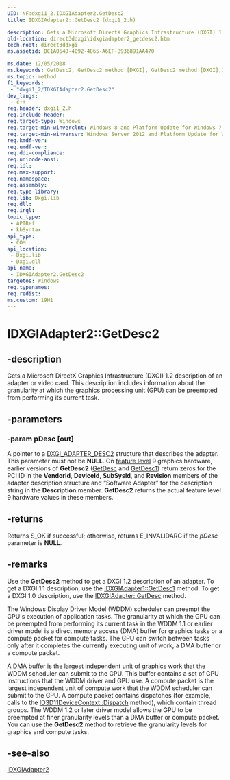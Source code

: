 ```yaml
---
UID: NF:dxgi1_2.IDXGIAdapter2.GetDesc2
title: IDXGIAdapter2::GetDesc2 (dxgi1_2.h)

description: Gets a Microsoft DirectX Graphics Infrastructure (DXGI) 1.2 description of an adapter or video card.
old-location: direct3ddxgi\idxgiadapter2_getdesc2.htm
tech.root: direct3ddxgi
ms.assetid: DC1A054D-4092-4865-A6EF-B936891AA470

ms.date: 12/05/2018
ms.keywords: GetDesc2, GetDesc2 method [DXGI], GetDesc2 method [DXGI],IDXGIAdapter2 interface, IDXGIAdapter2 interface [DXGI],GetDesc2 method, IDXGIAdapter2.GetDesc2, IDXGIAdapter2::GetDesc2, direct3ddxgi.idxgiadapter2_getdesc2, dxgi1_2/IDXGIAdapter2::GetDesc2
ms.topic: method
f1_keywords: 
 - "dxgi1_2/IDXGIAdapter2.GetDesc2"
dev_langs:
 - c++
req.header: dxgi1_2.h
req.include-header: 
req.target-type: Windows
req.target-min-winverclnt: Windows 8 and Platform Update for Windows 7 [desktop apps \| UWP apps]
req.target-min-winversvr: Windows Server 2012 and Platform Update for Windows Server 2008 R2 [desktop apps \| UWP apps]
req.kmdf-ver: 
req.umdf-ver: 
req.ddi-compliance: 
req.unicode-ansi: 
req.idl: 
req.max-support: 
req.namespace: 
req.assembly: 
req.type-library: 
req.lib: Dxgi.lib
req.dll: 
req.irql: 
topic_type:
 - APIRef
 - kbSyntax
api_type:
 - COM
api_location:
 - Dxgi.lib
 - Dxgi.dll
api_name:
 - IDXGIAdapter2.GetDesc2
targetos: Windows
req.typenames: 
req.redist: 
ms.custom: 19H1
---
```


# IDXGIAdapter2::GetDesc2


## -description


Gets a Microsoft DirectX Graphics Infrastructure (DXGI) 1.2 description of an adapter or video card. This description includes information about the granularity at which the graphics processing unit (GPU) can be preempted from performing its current task.


## -parameters




### -param pDesc [out]

A pointer to a <a href="https://docs.microsoft.com/windows/desktop/api/dxgi1_2/ns-dxgi1_2-dxgi_adapter_desc2">DXGI_ADAPTER_DESC2</a> structure that describes the adapter.  
      This parameter must not be <b>NULL</b>. On <a href="https://docs.microsoft.com/windows/desktop/direct3d11/overviews-direct3d-11-devices-downlevel-intro">feature level</a> 9 graphics hardware, earlier versions of  <b>GetDesc2</b> (<a href="https://docs.microsoft.com/windows/desktop/api/dxgi/nf-dxgi-idxgiadapter-getdesc">GetDesc</a> and <a href="https://docs.microsoft.com/windows/desktop/api/dxgi/nf-dxgi-idxgiadapter1-getdesc1">GetDesc1</a>) return zeros for the PCI ID in the <b>VendorId</b>, <b>DeviceId</b>, <b>SubSysId</b>, and <b>Revision</b> members of the adapter description structure and “Software Adapter” for the description string in the <b>Description</b> member. <b>GetDesc2</b> returns the actual feature level 9 hardware values in these members.


## -returns



Returns S_OK if successful; otherwise, returns E_INVALIDARG if the <i>pDesc</i> parameter is <b>NULL</b>.  
        




## -remarks



Use the <b>GetDesc2</b> method to get a DXGI 1.2 description of an adapter.  To get a DXGI 1.1 description, use the <a href="https://docs.microsoft.com/windows/desktop/api/dxgi/nf-dxgi-idxgiadapter1-getdesc1">IDXGIAdapter1::GetDesc1</a> method. To get a DXGI 1.0 description, use the <a href="https://docs.microsoft.com/windows/desktop/api/dxgi/nf-dxgi-idxgiadapter-getdesc">IDXGIAdapter::GetDesc</a> method.

The Windows Display Driver Model (WDDM) scheduler can preempt the GPU's execution of application tasks. The granularity at which the GPU can be preempted from performing its current task in the WDDM 1.1 or earlier driver model is a direct memory access (DMA) buffer for graphics tasks or a compute packet for compute tasks. The GPU can switch between tasks only after it completes the currently executing unit of work, a DMA buffer or a compute packet. 

A DMA buffer is the largest independent unit of graphics work that the WDDM scheduler can submit to the GPU. This buffer contains a set of GPU instructions that the WDDM driver and GPU use. A compute packet is the largest independent unit of compute work that the WDDM scheduler can submit to the GPU. A compute packet contains dispatches (for example, calls to the <a href="https://docs.microsoft.com/windows/desktop/api/d3d11/nf-d3d11-id3d11devicecontext-dispatch">ID3D11DeviceContext::Dispatch</a> method), which contain thread groups. The WDDM 1.2 or later driver model allows the GPU to be preempted at finer granularity levels than a DMA buffer or compute packet. You can use the <b>GetDesc2</b> method to retrieve the granularity levels for graphics and compute tasks.




## -see-also




<a href="https://docs.microsoft.com/windows/desktop/api/dxgi1_2/nn-dxgi1_2-idxgiadapter2">IDXGIAdapter2</a>
 

 

